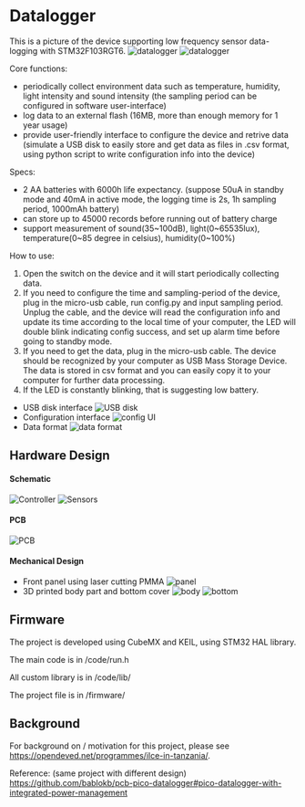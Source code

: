 # Datalogger

This is a picture of the device supporting low frequency sensor data-logging with STM32F103RGT6.
![datalogger](/document/imgs/device4.jpg) 
![datalogger](/document/imgs/device5.jpg) 


Core functions:
* periodically collect environment data such as temperature, humidity, light intensity and sound intensity (the sampling period can be configured in software user-interface)
* log data to an external flash (16MB, more than enough memory for 1 year usage)
* provide user-friendly interface to configure the device and retrive data (simulate a USB disk to easily store and get data as files in .csv format, using python script to write configuration info into the device)

Specs:
* 2 AA batteries with 6000h life expectancy. (suppose 50uA in standby mode and 40mA in active mode, the logging time is 2s, 1h sampling period, 1000mAh battery)
* can store up to 45000 records before running out of battery charge
* support measurement of sound(35~100dB), light(0~65535lux), temperature(0~85 degree in celsius), humidity(0~100%)

How to use:
1. Open the switch on the device and it will start periodically collecting data.
2. If you need to configure the time and sampling-period of the device, plug in the micro-usb cable, run config.py and input sampling period. Unplug the cable, and the device will read the configuration info and update its time according to the local time of your computer, the LED will double blink indicating config success, and set up alarm time before going to standby mode.
3. If you need to get the data, plug in the micro-usb cable. The device should be recognized by your computer as USB Mass Storage Device. The data is stored in csv format and you can easily copy it to your computer for further data processing.
4. If the LED is constantly blinking, that is suggesting low battery.

* USB disk interface
![USB disk](/document/imgs/ui1.jpg) 
* Configuration interface
![config UI](/document/imgs/ui2.jpg) 
* Data format
![data format](/document/imgs/ui3.jpg) 


## Hardware Design
#### Schematic
![Controller](/document/imgs/sch1.png) 
![Sensors](/document/imgs/sch2.png) 

#### PCB
![PCB](/document/imgs/pcb.jpg) 

#### Mechanical Design
* Front panel using laser cutting PMMA
![panel](/document/imgs/panel.jpg) 
* 3D printed body part and bottom cover
![body](/document/imgs/shell.jpg) 
![bottom](/document/imgs/bottom.jpg) 

## Firmware
The project is developed using CubeMX and KEIL, using STM32 HAL library.

The main code is in /code/run.h

All custom library is in /code/lib/

The project file is in /firmware/

## Background
For background on / motivation for this project, please see https://opendeved.net/programmes/ilce-in-tanzania/.

Reference: (same project with different design) https://github.com/bablokb/pcb-pico-datalogger#pico-datalogger-with-integrated-power-management